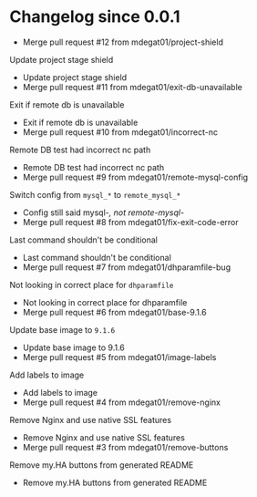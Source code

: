 # Changelog since 0.0.1
- Merge pull request #12 from mdegat01/project-shield

Update project stage shield 
- Update project stage shield 
- Merge pull request #11 from mdegat01/exit-db-unavailable

Exit if remote db is unavailable 
- Exit if remote db is unavailable 
- Merge pull request #10 from mdegat01/incorrect-nc

Remote DB test had incorrect nc path 
- Remote DB test had incorrect nc path 
- Merge pull request #9 from mdegat01/remote-mysql-config

Switch config from `mysql_*` to `remote_mysql_*` 
- Config still said mysql-*, not remote-mysql-* 
- Merge pull request #8 from mdegat01/fix-exit-code-error

Last command shouldn't be conditional 
- Last command shouldn't be conditional 
- Merge pull request #7 from mdegat01/dhparamfile-bug

Not looking in correct place for `dhparamfile` 
- Not looking in correct place for dhparamfile 
- Merge pull request #6 from mdegat01/base-9.1.6

Update base image to `9.1.6` 
- Update base image to 9.1.6 
- Merge pull request #5 from mdegat01/image-labels

Add labels to image 
- Add labels to image 
- Merge pull request #4 from mdegat01/remove-nginx

Remove Nginx and use native SSL features 
- Remove Nginx and use native SSL features 
- Merge pull request #3 from mdegat01/remove-buttons

Remove my.HA buttons from generated README 
- Remove my.HA buttons from generated README 
